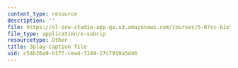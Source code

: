 ```yaml
---
content_type: resource
description: ''
file: https://ol-ocw-studio-app-qa.s3.amazonaws.com/courses/5-07sc-biological-chemistry-i-fall-2013/c54b26a9b17fcea4314927c7919a5d46_wyT7EFJlBak.srt
file_type: application/x-subrip
resourcetype: Other
title: 3play caption file
uid: c54b26a9-b17f-cea4-3149-27c7919a5d46
---
```

